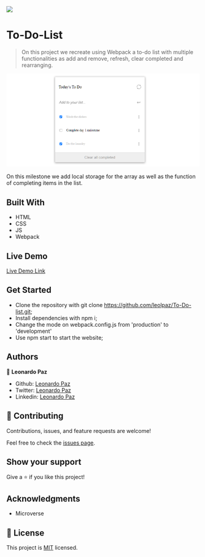 ![](https://img.shields.io/badge/Microverse-blueviolet)

# To-Do-List

> On this project we recreate using Webpack a to-do list with multiple functionalities as add and remove, refresh, clear completed and rearranging.

![screenshot](./app_screenshot.png)

On this milestone we add local storage for the array as well as the function of completing items in the list.

## Built With

- HTML
- CSS
- JS
- Webpack

## Live Demo

[Live Demo Link](https://rawcdn.githack.com/leolpaz/To-Do-list/b89846e8bf1493d7b1f1d0eb35dc6a4e148c5202/dist/index.htmll)

## Get Started

- Clone the repository with git clone https://github.com/leolpaz/To-Do-list.git;
- Install dependencies with npm i;
- Change the mode on webpack.config.js from 'production' to 'development'
- Use npm start to start the website;

## Authors

👤 **Leonardo Paz**

- Github: [Leonardo Paz](https://github.com/leolpaz)
- Twitter: [Leonardo Paz](https://twitter.com/leonardolpaz95)
- Linkedin: [Leonardo Paz](https://www.linkedin.com/in/leonardo-paz-a925611b5/)

## 🤝 Contributing

Contributions, issues, and feature requests are welcome!

Feel free to check the [issues page](../../issues/).

## Show your support

Give a ⭐️ if you like this project!

## Acknowledgments

- Microverse

## 📝 License

This project is [MIT](./MIT.md) licensed.
